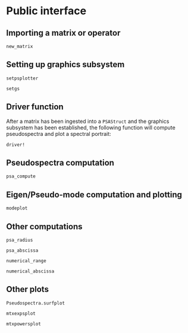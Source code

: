 # Public interface

## Importing a matrix or operator

```@docs
new_matrix
```

## Setting up graphics subsystem

```@docs
setpsplotter

setgs
```

## Driver function
After a matrix has been ingested into a `PSAStruct` and the graphics
subsystem has been established, the following function will compute
pseudospectra and plot a spectral portrait:

```@docs
driver!
```

## Pseudospectra computation

```@docs
psa_compute
```

## Eigen/Pseudo-mode computation and plotting

```@docs
modeplot
```

## Other computations

```@docs
psa_radius

psa_abscissa

numerical_range

numerical_abscissa
```

## Other plots

```@docs
Pseudospectra.surfplot

mtxexpsplot

mtxpowersplot
```
